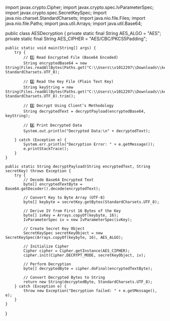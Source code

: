 import javax.crypto.Cipher;
import javax.crypto.spec.IvParameterSpec;
import javax.crypto.spec.SecretKeySpec;
import java.nio.charset.StandardCharsets;
import java.nio.file.Files;
import java.nio.file.Paths;
import java.util.Arrays;
import java.util.Base64;

public class AESDecryption {
    private static final String AES_ALGO = "AES";
    private static final String AES_CIPHER = "AES/CBC/PKCS5Padding";

    public static void main(String[] args) {
        try {
            // 1️⃣ Read Encrypted File (Base64 Encoded)
            String encryptedBase64 = new String(Files.readAllBytes(Paths.get("C:\\Users\\v1012297\\Downloads\\keys\\IFAMS_SCH10_20240331_002_Encrypted")), StandardCharsets.UTF_8);
            
            // 2️⃣ Read the Key File (Plain Text Key)
            String keyString = new String(Files.readAllBytes(Paths.get("C:\\Users\\v1012297\\Downloads\\keys\\IFAMS_SCH10_20240331_002_Dynamic_Key.key")), StandardCharsets.UTF_8).trim();

            // 3️⃣ Decrypt Using Client’s Methodology
            String decryptedText = decryptPayload(encryptedBase64, keyString);

            // 4️⃣ Print Decrypted Data
            System.out.println("Decrypted Data:\n" + decryptedText);

        } catch (Exception e) {
            System.err.println("Decryption Error: " + e.getMessage());
            e.printStackTrace();
        }
    }

    public static String decryptPayload(String encryptedText, String secretKey) throws Exception {
        try {
            // Decode Base64 Encrypted Text
            byte[] encryptedTextByte = Base64.getDecoder().decode(encryptedText);

            // Convert Key to Byte Array (UTF-8)
            byte[] keybyte = secretKey.getBytes(StandardCharsets.UTF_8);

            // Derive IV from First 16 Bytes of the Key
            byte[] ivKey = Arrays.copyOf(keybyte, 16);
            IvParameterSpec iv = new IvParameterSpec(ivKey);

            // Create Secret Key Object
            SecretKeySpec secretKeyObject = new SecretKeySpec(Arrays.copyOf(keybyte, 16), AES_ALGO);

            // Initialize Cipher
            Cipher cipher = Cipher.getInstance(AES_CIPHER);
            cipher.init(Cipher.DECRYPT_MODE, secretKeyObject, iv);

            // Perform Decryption
            byte[] decryptedByte = cipher.doFinal(encryptedTextByte);

            // Convert Decrypted Bytes to String
            return new String(decryptedByte, StandardCharsets.UTF_8);
        } catch (Exception e) {
            throw new Exception("Decryption failed: " + e.getMessage(), e);
        }
    }
}